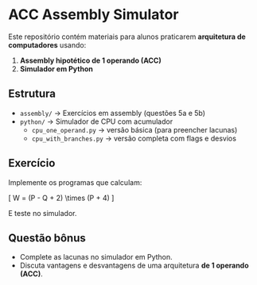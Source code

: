 # ACC Assembly Simulator

Este repositório contém materiais para alunos praticarem **arquitetura de computadores** usando:
1. **Assembly hipotético de 1 operando (ACC)**
2. **Simulador em Python**

## Estrutura
- `assembly/` → Exercícios em assembly (questões 5a e 5b)
- `python/` → Simulador de CPU com acumulador
  - `cpu_one_operand.py` → versão básica (para preencher lacunas)
  - `cpu_with_branches.py` → versão completa com flags e desvios

## Exercício
Implemente os programas que calculam:

\[
W = (P - Q + 2) \times (P + 4)
\]

E teste no simulador.

## Questão bônus
- Complete as lacunas no simulador em Python.
- Discuta vantagens e desvantagens de uma arquitetura **de 1 operando (ACC)**.

